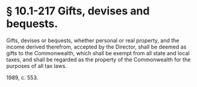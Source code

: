 # § 10.1-217 Gifts, devises and bequests.

<p>Gifts, devises or bequests, whether personal or real property, and the income derived therefrom, accepted by the Director, shall be deemed as gifts to the Commonwealth, which shall be exempt from all state and local taxes, and shall be regarded as the property of the Commonwealth for the purposes of all tax laws.</p><p>1989, c. 553.</p>